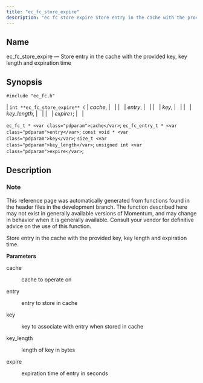 ```yaml
---
title: "ec_fc_store_expire"
description: "ec fc store expire Store entry in the cache with the provided key key length and expiration time int ec fc store expire cache entry key key length expire ec fc t cache ec fc entry t entry const void key size t key length unsigned int expire This reference..."
---
```


<a name="apis.ec_fc_store_expire"></a> 
## Name

ec_fc_store_expire — Store entry in the cache with the provided key, key length and expiration time

## Synopsis

`#include "ec_fc.h"`

| `int **ec_fc_store_expire** (` | <var class="pdparam">cache</var>, |   |
|   | <var class="pdparam">entry</var>, |   |
|   | <var class="pdparam">key</var>, |   |
|   | <var class="pdparam">key_length</var>, |   |
|   | <var class="pdparam">expire</var>`)`; |   |

`ec_fc_t * <var class="pdparam">cache</var>`;
`ec_fc_entry_t * <var class="pdparam">entry</var>`;
`const void * <var class="pdparam">key</var>`;
`size_t <var class="pdparam">key_length</var>`;
`unsigned int <var class="pdparam">expire</var>`;<a name="idp52365504"></a> 
## Description

### Note

This reference page was automatically generated from functions found in the header files in the development branch. The function described here may not exist in generally available versions of Momentum, and may change in behavior when it is generally available. Consult your vendor for definitive advice on the use of this function.

Store entry in the cache with the provided key, key length and expiration time.

**<a name="idp52368416"></a> Parameters**

<dl class="variablelist">

<dt>cache</dt>

<dd>

cache to operate on

</dd>

<dt>entry</dt>

<dd>

entry to store in cache

</dd>

<dt>key</dt>

<dd>

key to associate with entry when stored in cache

</dd>

<dt>key_length</dt>

<dd>

length of key in bytes

</dd>

<dt>expire</dt>

<dd>

expiration time of entry in seconds

</dd>

</dl>
